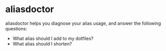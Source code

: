 aliasdoctor
===

aliasdoctor helps you diagnose your alias usage, and answer the following questions:
- What alias should I add to my dotfiles?
- What alias should I shorten?

